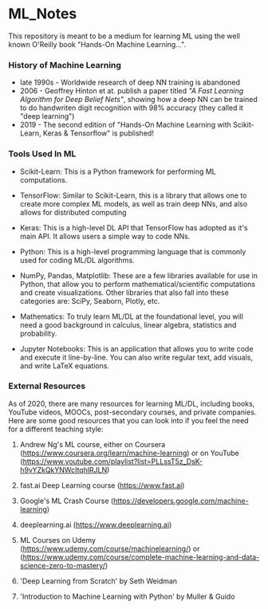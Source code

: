 # ML_Notes
This repository is meant to be a medium for learning ML using the well known O'Reilly book "Hands-On Machine Learning...".



### History of Machine Learning

* late 1990s - Worldwide research of deep NN training is abandoned 
* 2006 - Geoffrey Hinton et at. publish a paper titled *"A Fast Learning Algorithm for Deep Belief Nets"*, showing how a deep NN can be trained to do handwriten digit recognition with 98% accuracy (they called it "deep learning")
* 2019 - The second edition of "Hands-On Machine Learning with Scikit-Learn, Keras & Tensorflow" is published!

### Tools Used In ML

* Scikit-Learn: This is a Python framework for performing ML computations.

* TensorFlow: Similar to Scikit-Learn, this is a library that allows one to create more complex ML models, as well as train deep NNs, and also allows for distributed computing

* Keras: This is a high-level DL API that TensorFlow has adopted as it's main API. It allows users a simple way to code NNs.

* Python: This is a high-level programming language that is commonly used for coding ML/DL algorithms.

* NumPy, Pandas, Matplotlib: These are a few libraries available for use in Python, that allow you to perform mathematical/scientific computations and create visualizations. Other libraries that also fall into these categories are: SciPy, Seaborn, Plotly, etc.

* Mathematics: To truly learn ML/DL at the foundational level, you will need a good background in calculus, linear algebra, statistics and probability.

* Jupyter Notebooks: This is an application that allows you to write code and execute it line-by-line. You can also write regular text, add visuals, and write LaTeX equations.




### External Resources

As of 2020, there are many resources for learning ML/DL, including books, YouTube videos, MOOCs, post-secondary courses, and private companies. Here are some good resources that you can look into if you feel the need for a different teaching style:

1. Andrew Ng's ML course, either on Coursera (https://www.coursera.org/learn/machine-learning) or on YouTube (https://www.youtube.com/playlist?list=PLLssT5z_DsK-h9vYZkQkYNWcItqhlRJLN)

2. fast.ai Deep Learning course (https://www.fast.ai)

3. Google's ML Crash Course (https://developers.google.com/machine-learning)

4. deeplearning.ai (https://www.deeplearning.ai)

5. ML Courses on Udemy (https://www.udemy.com/course/machinelearning/) or (https://www.udemy.com/course/complete-machine-learning-and-data-science-zero-to-mastery/)

6. 'Deep Learning from Scratch' by Seth Weidman

7. 'Introduction to Machine Learning with Python' by Muller & Guido


